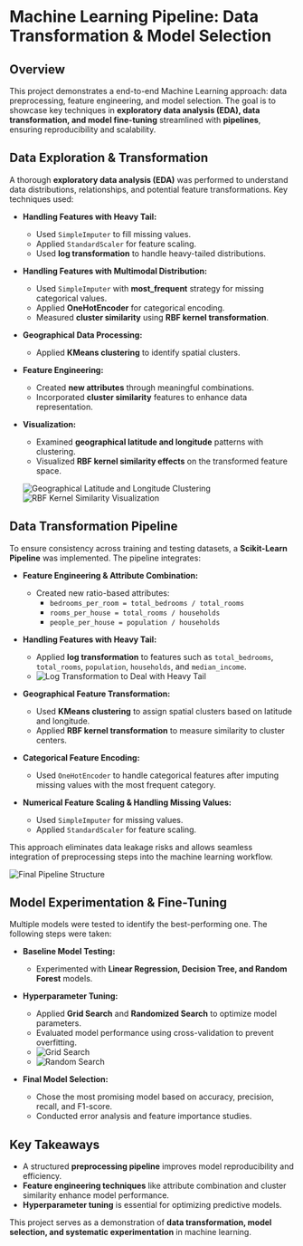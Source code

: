 # Machine Learning Pipeline: Data Transformation & Model Selection

## Overview
This project demonstrates a end-to-end Machine Learning approach: data preprocessing, feature engineering, and model selection. The goal is to showcase key techniques in **exploratory data analysis (EDA), data transformation, and model fine-tuning** streamlined with **pipelines**, ensuring reproducibility and scalability.

## Data Exploration & Transformation
A thorough **exploratory data analysis (EDA)** was performed to understand data distributions, relationships, and potential feature transformations. Key techniques used:

- **Handling Features with Heavy Tail:**
  - Used `SimpleImputer` to fill missing values.
  - Applied `StandardScaler` for feature scaling.
  - Used **log transformation** to handle heavy-tailed distributions.

- **Handling Features with Multimodal Distribution:**
  - Used `SimpleImputer` with **most_frequent** strategy for missing categorical values.
  - Applied **OneHotEncoder** for categorical encoding.
  - Measured **cluster similarity** using **RBF kernel transformation**.

- **Geographical Data Processing:**
  - Applied **KMeans clustering** to identify spatial clusters.
  
- **Feature Engineering:**
  - Created **new attributes** through meaningful combinations.
  - Incorporated **cluster similarity** features to enhance data representation.

- **Visualization:**
  - Examined **geographical latitude and longitude** patterns with clustering.
  - Visualized **RBF kernel similarity effects** on the transformed feature space.
  
  ![Geographical Latitude and Longitude Clustering](images/geographical_clusters.png)
  ![RBF Kernel Similarity Visualization](images/rbf_similarity.png)

## Data Transformation Pipeline
To ensure consistency across training and testing datasets, a **Scikit-Learn Pipeline** was implemented. The pipeline integrates:

- **Feature Engineering & Attribute Combination:**
  - Created new ratio-based attributes:
    - `bedrooms_per_room = total_bedrooms / total_rooms`
    - `rooms_per_house = total_rooms / households`
    - `people_per_house = population / households`

- **Handling Features with Heavy Tail:**
  - Applied **log transformation** to features such as `total_bedrooms`, `total_rooms`, `population`, `households`, and `median_income`.
  - ![Log Transformation to Deal with Heavy Tail](images/log_transformation.png)

- **Geographical Feature Transformation:**
  - Used **KMeans clustering** to assign spatial clusters based on latitude and longitude.
  - Applied **RBF kernel transformation** to measure similarity to cluster centers.

- **Categorical Feature Encoding:**
  - Used `OneHotEncoder` to handle categorical features after imputing missing values with the most frequent category.

- **Numerical Feature Scaling & Handling Missing Values:**
  - Used `SimpleImputer` for missing values.
  - Applied `StandardScaler` for feature scaling.
  
This approach eliminates data leakage risks and allows seamless integration of preprocessing steps into the machine learning workflow.

![Final Pipeline Structure](images/pipeline.png)

## Model Experimentation & Fine-Tuning
Multiple models were tested to identify the best-performing one. The following steps were taken:

- **Baseline Model Testing:**
  - Experimented with **Linear Regression, Decision Tree, and Random Forest** models.
  
- **Hyperparameter Tuning:**
  - Applied **Grid Search** and **Randomized Search** to optimize model parameters.
  - Evaluated model performance using cross-validation to prevent overfitting.
  - ![Grid Search](images/Grid_search.png)
  - ![Random Search](images/random_search.png)

- **Final Model Selection:**
  - Chose the most promising model based on accuracy, precision, recall, and F1-score.
  - Conducted error analysis and feature importance studies.

## Key Takeaways
- A structured **preprocessing pipeline** improves model reproducibility and efficiency.
- **Feature engineering techniques** like attribute combination and cluster similarity enhance model performance.
- **Hyperparameter tuning** is essential for optimizing predictive models.

This project serves as a demonstration of **data transformation, model selection, and systematic experimentation** in machine learning.

